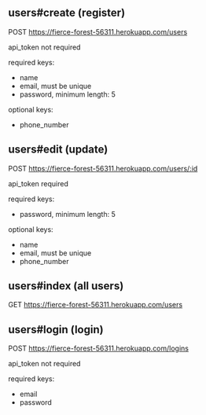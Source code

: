 ## users#create (register)

POST https://fierce-forest-56311.herokuapp.com/users

api_token not required

required keys:
* name
* email, must be unique
* password, minimum length: 5

optional keys:
* phone_number



## users#edit (update)

POST https://fierce-forest-56311.herokuapp.com/users/:id

api_token required

required keys:
* password, minimum length: 5

optional keys:
* name
* email, must be unique
* phone_number


## users#index (all users)

GET https://fierce-forest-56311.herokuapp.com/users

<!-- Will eventually need manager api_token -->





## users#login (login)

POST https://fierce-forest-56311.herokuapp.com/logins

api_token not required

required keys:
* email
* password


